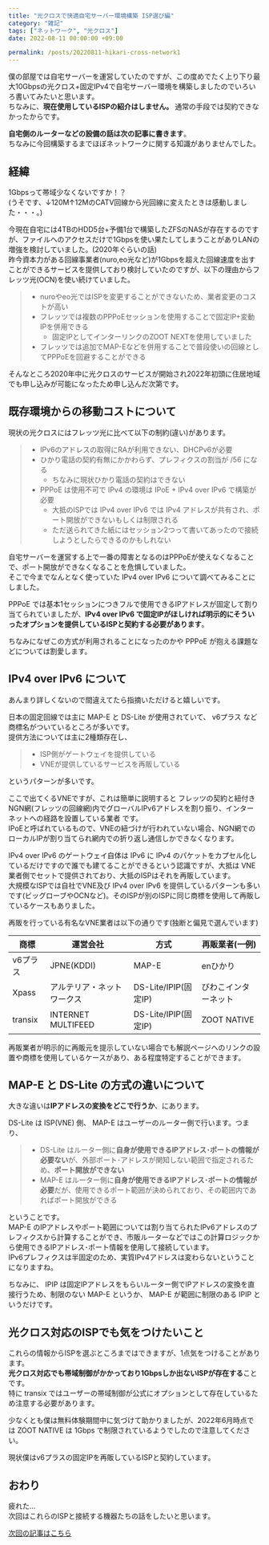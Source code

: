 ```yaml
---
title: "光クロスで快適自宅サーバー環境構築 ISP選び編"
category: "雑記"
tags: ["ネットワーク", "光クロス"]
date: 2022-08-11 00:00:00 +09:00

permalink: /posts/20220811-hikari-cross-network1
---
```


僕の部屋では自宅サーバーを運営していたのですが、この度めでたく上り下り最大10Gbpsの光クロス+固定IPv4で自宅サーバー環境を構築しましたのでいろいろ書いてみたいと思います。  
ちなみに、**現在使用しているISPの紹介はしません。** 通常の手段では契約できなかったからです。

**自宅側のルーターなどの設備の話は次の記事に書きます**。  
ちなみに今回構築するまでほぼネットワークに関する知識がありませんでした。

## 経緯

1Gbpsって帯域少なくないですか！？  
(うそです、↓120M↑12MのCATV回線から光回線に変えたときは感動しました・・・。)

今現在自宅には4TBのHDD5台+予備1台で構築したZFSのNASが存在するのですが、ファイルへのアクセスだけで1Gbpsを使い果たしてしまうことがありLANの増強を検討していました。(2020年ぐらいの話)  
昨今資本力がある回線事業者(nuro,eo光など)が1Gbpsを超えた回線速度を出すことができるサービスを提供しており検討していたのですが、以下の理由からフレッツ光(OCN)を使い続けていました。

> - nuroやeo光ではISPを変更することができないため、業者変更のコストが高い
> - フレッツでは複数のPPPoEセッションを使用することで固定IP+変動IPを併用できる
>     - 固定IPとしてインターリンクのZOOT NEXTを使用していました
> - フレッツでは追加でMAP-Eなどを併用することで普段使いの回線としてPPPoEを回避することができる

そんなところ2020年中に光クロスのサービスが開始され2022年初頭に住居地域でも申し込みが可能になったため申し込んだ次第です。

## 既存環境からの移動コストについて

現状の光クロスにはフレッツ光に比べて以下の制約(違い)があります。

> - IPv6のアドレスの取得にRAが利用できない、DHCPv6が必要
> - ひかり電話の契約有無にかかわらず、プレフィクスの割当が /56 になる
>   - ちなみに現状ひかり電話の契約はできない
> - PPPoE は使用不可で IPv4 の環境は IPoE + IPv4 over IPv6 で構築が必要
>   - 大抵のISPでは IPv4 over IPv6 では IPv4 アドレスが共有され、ポート開放ができないもしくは制限される
>   - ただ送られてきた紙にはセッション2つって書いてあったので接続しようとしたらできるのかもしれない

自宅サーバーを運営する上で一番の障害となるのはPPPoEが使えなくなることで、ポート開放ができなくなることを危惧していました。  
そこで今までなんとなく使っていた IPv4 over IPv6 について調べてみることにしました。

PPPoE では基本1セッションにつきフルで使用できるIPアドレスが固定して割り当てられていましたが、**IPv4 over IPv6 で固定IPがほしければ明示的にそういったオプションを提供しているISPと契約する必要があります**。

ちなみになぜこの方式が利用されることになったのかや PPPoE が抱える課題などについては割愛します。

## IPv4 over IPv6 について

あんまり詳しくないので間違えてたら指摘いただけると嬉しいです。

日本の固定回線では主に MAP-E と DS-Lite が使用されていて、 v6プラス など商標名がついているところが多いです。  
提供方法については主に2種類存在し、

> - ISP側がゲートウェイを提供している
> - VNEが提供しているサービスを再販している

というパターンが多いです。

ここで出てくるVNEですが、これは簡単に説明すると フレッツの契約と紐付きNGN網(フレッツの回線網)内でグローバルIPv6アドレスを割り振り、インターネットへの経路を設置している業者 です。  
IPoEと呼ばれているもので、VNEの紐づけが行われていない場合、NGN網でのローカルIPが割り当てられ網内での折り返し通信しかできなくなります。 

IPv4 over IPv6 のゲートウェイ自体は IPv6 に IPv4 のパケットをカプセル化しているだけですので誰でも建てることができるという認識ですが、大抵は VNE 業者側でセットで提供されており、大抵のISPはそれを再販しています。  
大規模なISPでは自社でVNE及び IPv4 over IPv6 を提供しているパターンも多いです(ビッグローブやOCNなど)。そのISPが別のISPに同じ商標を使用して再販しているケースもありました。

再販を行っている有名なVNE業者は以下の通りです(独断と偏見で選んでいます)

<TableContainer>
  <Table variant='simple'>
    <Thead>
      <Tr>
        <Th>商標</Th>
        <Th>運営会社</Th>
        <Th>方式</Th>
        <Th>再販業者(一例)</Th>
      </Tr>
    </Thead>
    <Tbody>
      <Tr>
        <Td>v6プラス</Td>
        <Td>JPNE(KDDI)</Td>
        <Td>MAP-E</Td>
        <Td>enひかり</Td>
      </Tr>
      <Tr>
        <Td>Xpass</Td>
        <Td>アルテリア・ネットワークス</Td>
        <Td>DS-Lite/IPIP(固定IP)</Td>
        <Td>びわこインターネット</Td>
      </Tr>
      <Tr>
        <Td>transix</Td>
        <Td>INTERNET MULTIFEED</Td>
        <Td>DS-Lite/IPIP(固定IP)</Td>
        <Td>ZOOT NATIVE</Td>
      </Tr>
    </Tbody>
  </Table>
</TableContainer>

再販業者が明示的に再販元を提示していない場合でも解説ページへのリンクの設置や商標を使用しているケースがあり、ある程度特定することができます。

## MAP-E と DS-Lite の方式の違いについて

大きな違いは**IPアドレスの変換をどこで行うか**、にあります。

DS-Lite は ISP(VNE) 側、 MAP-E はユーザーのルーター側で行います。つまり、

> - DS-Lite はルーター側に**自身が使用できるIPアドレス･ポートの情報が必要ない**が、外部ポート･アドレスが関知しない範囲で指定されるため、**ポート開放ができない**
> - MAP-E はルーター側に**自身が使用できるIPアドレス･ポートの情報が必要**だが、使用できるポート範囲が決められており、その範囲内であればポート開放ができる

ということです。  
MAP-E のIPアドレスやポート範囲については割り当てられたIPv6アドレスのプレフィクスから計算することができ、市販ルーターなどではこの計算ロジックから使用できるIPアドレス･ポート情報を使用して接続しています。  
IPv6プレフィクスは半固定のため、実質IPv4アドレスは変わらないということになりますね。

ちなみに、 IPIP は固定IPアドレスをもらいルーター側でIPアドレスの変換を直接行うため、制限のない MAP-E というか、 MAP-E が範囲に制限のある IPIP というだけです。

## 光クロス対応のISPでも気をつけたいこと

これらの情報からISPを選ぶところまではできますが、1点気をつけることがあります。  
**光クロス対応でも帯域制御がかかっており1Gbpsしか出ないISPが存在する**ことです。  
特に transix ではユーザーの帯域制御が公式にオプションとして存在しているため注意する必要があります。

少なくとも僕は無料体験期間中に気づけて助かりましたが、2022年6月時点では ZOOT NATIVE は 1Gbps で制限されているようでしたので注意してください。

現状僕はv6プラスの固定IPを再販しているISPと契約しています。

## おわり

疲れた…  
次回はこれらのISPと接続する機器たちの話をしたいと思います。

[次回の記事はこちら](20220926-hikari-cross-network2)
